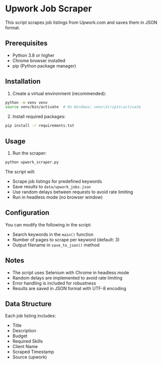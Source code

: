 # Upwork Job Scraper

This script scrapes job listings from Upwork.com and saves them in JSON format.

## Prerequisites

- Python 3.8 or higher
- Chrome browser installed
- pip (Python package manager)

## Installation

1. Create a virtual environment (recommended):
```bash
python -m venv venv
source venv/bin/activate  # On Windows: venv\Scripts\activate
```

2. Install required packages:
```bash
pip install -r requirements.txt
```

## Usage

1. Run the scraper:
```bash
python upwork_scraper.py
```

The script will:
- Scrape job listings for predefined keywords
- Save results to `data/upwork_jobs.json`
- Use random delays between requests to avoid rate limiting
- Run in headless mode (no browser window)

## Configuration

You can modify the following in the script:
- Search keywords in the `main()` function
- Number of pages to scrape per keyword (default: 3)
- Output filename in `save_to_json()` method

## Notes

- The script uses Selenium with Chrome in headless mode
- Random delays are implemented to avoid rate limiting
- Error handling is included for robustness
- Results are saved in JSON format with UTF-8 encoding

## Data Structure

Each job listing includes:
- Title
- Description
- Budget
- Required Skills
- Client Name
- Scraped Timestamp
- Source (upwork) 